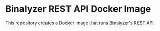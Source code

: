 # Binalyzer REST API Docker Image

This repository creates a Docker image that runs [Binalyzer's REST API].

[Binalyzer's REST API]: https://github.com/denisvasilik/binalyzer-rest
